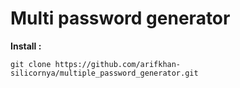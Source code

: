 # Multi password generator

<b>Install :</b>
```
git clone https://github.com/arifkhan-silicornya/multiple_password_generator.git

```

